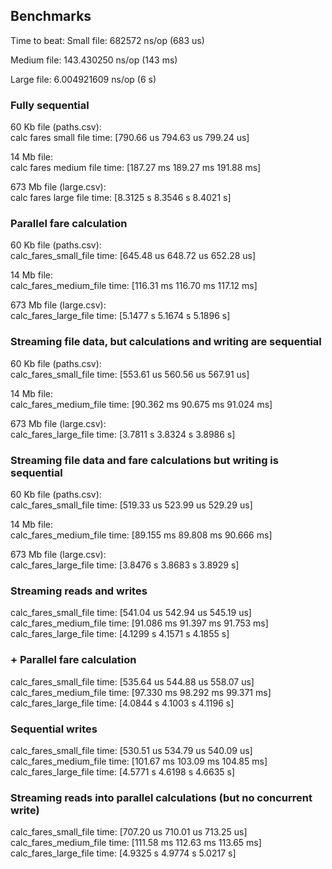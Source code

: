## Benchmarks

Time to beat:
Small file:
682572 ns/op (683 us)

Medium file:
143.430250 ns/op (143 ms)

Large file:
6.004921609 ns/op (6 s)

### Fully sequential

60 Kb file (paths.csv):  
calc fares small file   time:   [790.66 us 794.63 us 799.24 us]

14 Mb file:  
calc fares medium file  time:   [187.27 ms 189.27 ms 191.88 ms]

673 Mb file (large.csv):  
calc fares large file   time:   [8.3125 s 8.3546 s 8.4021 s]

### Parallel fare calculation

60 Kb file (paths.csv):  
calc_fares_small_file   time:   [645.48 us 648.72 us 652.28 us]

14 Mb file:  
calc_fares_medium_file  time:   [116.31 ms 116.70 ms 117.12 ms]

673 Mb file (large.csv):  
calc_fares_large_file   time:   [5.1477 s 5.1674 s 5.1896 s]

### Streaming file data, but calculations and writing are sequential

60 Kb file (paths.csv):  
calc_fares_small_file   time:   [553.61 us 560.56 us 567.91 us]

14 Mb file:  
calc_fares_medium_file  time:   [90.362 ms 90.675 ms 91.024 ms]

673 Mb file (large.csv):  
calc_fares_large_file   time:   [3.7811 s 3.8324 s 3.8986 s]

### Streaming file data and fare calculations but writing is sequential

60 Kb file (paths.csv):  
calc_fares_small_file   time:   [519.33 us 523.99 us 529.29 us]

14 Mb file:  
calc_fares_medium_file  time:   [89.155 ms 89.808 ms 90.666 ms]

673 Mb file (large.csv):  
calc_fares_large_file   time:   [3.8476 s 3.8683 s 3.8929 s]

### Streaming reads and writes

calc_fares_small_file   time:   [541.04 us 542.94 us 545.19 us]
calc_fares_medium_file  time:   [91.086 ms 91.397 ms 91.753 ms]
calc_fares_large_file   time:   [4.1299 s 4.1571 s 4.1855 s]

### + Parallel fare calculation

calc_fares_small_file   time:   [535.64 us 544.88 us 558.07 us]
calc_fares_medium_file  time:   [97.330 ms 98.292 ms 99.371 ms]
calc_fares_large_file   time:   [4.0844 s 4.1003 s 4.1196 s]

### Sequential writes

calc_fares_small_file   time:   [530.51 us 534.79 us 540.09 us]
calc_fares_medium_file  time:   [101.67 ms 103.09 ms 104.85 ms]
calc_fares_large_file   time:   [4.5771 s 4.6198 s 4.6635 s]

### Streaming reads into parallel calculations (but no concurrent write)

calc_fares_small_file   time:   [707.20 us 710.01 us 713.25 us]
calc_fares_medium_file  time:   [111.58 ms 112.63 ms 113.65 ms]
calc_fares_large_file   time:   [4.9325 s 4.9774 s 5.0217 s]
